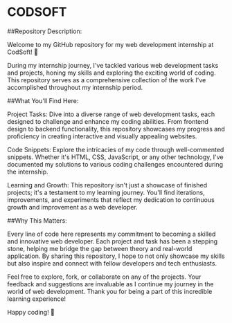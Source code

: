 # CODSOFT
##Repository Description:

Welcome to my GitHub repository for my web development internship at CodSoft! 🚀

During my internship journey, I've tackled various web development tasks and projects, honing my skills and exploring the exciting world of coding. This repository serves as a comprehensive collection of the work I've accomplished throughout my internship period.

##What You'll Find Here:

Project Tasks: Dive into a diverse range of web development tasks, each designed to challenge and enhance my coding abilities. From frontend design to backend functionality, this repository showcases my progress and proficiency in creating interactive and visually appealing websites.

Code Snippets: Explore the intricacies of my code through well-commented snippets. Whether it's HTML, CSS, JavaScript, or any other technology, I've documented my solutions to various coding challenges encountered during the internship.

Learning and Growth: This repository isn't just a showcase of finished projects; it's a testament to my learning journey. You'll find iterations, improvements, and experiments that reflect my dedication to continuous growth and improvement as a web developer.

##Why This Matters:

Every line of code here represents my commitment to becoming a skilled and innovative web developer. Each project and task has been a stepping stone, helping me bridge the gap between theory and real-world application. By sharing this repository, I hope to not only showcase my skills but also inspire and connect with fellow developers and tech enthusiasts.

Feel free to explore, fork, or collaborate on any of the projects. Your feedback and suggestions are invaluable as I continue my journey in the world of web development. Thank you for being a part of this incredible learning experience!

Happy coding! 🌟

